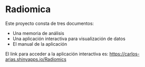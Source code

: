 # Radiomica
Este proyecto consta de tres documentos:
  - Una memoria de análisis
  - Una aplicación interactiva para visualización de datos
  - El manual de la aplicación
  
El link para acceder a la aplicación interactiva es:
  https://carlos-arias.shinyapps.io/Radiomics
